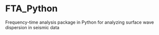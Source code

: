 # FTA_Python
Frequency-time analysis package in Python for analyzing surface wave dispersion in seismic data

